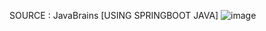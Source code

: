 SOURCE : JavaBrains [USING SPRINGBOOT JAVA]
![image](https://user-images.githubusercontent.com/45040793/200203457-a49515a0-d193-41fa-a58b-dccacba6f13a.png)
